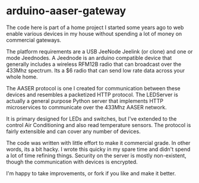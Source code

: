 # arduino-aaser-gateway

The code here is part of a home project I started some years ago to web enable various devices in my house without spending a lot of money on commercial gateways.

The platform requirements are a USB JeeNode Jeelink (or clone) and one or mode Jeednodes.  A Jeednode is an arduino compatible device that generally includes a wireless RFM12B radio that can broadcast over the 433Mhz spectrum.  Its a $6 radio that can send low rate data across your whole home.

The AASER protocol is one I created for communication between these devices and resembles a packetized HTTP protocol.  The LEDServer is actually a general purpose Python server that implements HTTP microservices to communicate over the 433Mhz AASER network. 

It is primary designed for LEDs and switches, but I've extended to the control Air Conditioning and also read temperature sensors.  The protocol is fairly extensible and can cover any number of devices.

The code was written with little effort to make it commercial grade.  In other words, its a bit hacky.  I wrote this quicky in my spare time and didn't spend a lot of time refining things.  Security on the server is mostly non-existent, though the communication with devices is encrypted.

I'm happy to take improvements, or fork if you like and make it better.
